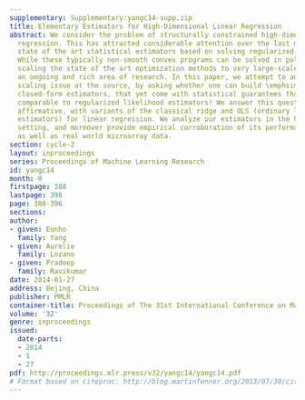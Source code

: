 ```yaml
---
supplementary: Supplementary:yangc14-supp.zip
title: Elementary Estimators for High-Dimensional Linear Regression
abstract: We consider the problem of structurally constrained high-dimensional linear
  regression. This has attracted considerable attention over the last decade, with
  state of the art statistical estimators based on solving regularized convex programs.
  While these typically non-smooth convex programs can be solved in polynomial time,
  scaling the state of the art optimization methods to very large-scale problems is
  an ongoing and rich area of research. In this paper, we attempt to address this
  scaling issue at the source, by asking whether one can build \emphsimpler possibly
  closed-form estimators, that yet come with statistical guarantees that are nonetheless
  comparable to regularized likelihood estimators! We answer this question in the
  affirmative, with variants of the classical ridge and OLS (ordinary least squares
  estimators) for linear regression. We analyze our estimators in the high-dimensional
  setting, and moreover provide empirical corroboration of its performance on simulated
  as well as real world microarray data.
section: cycle-2
layout: inproceedings
series: Proceedings of Machine Learning Research
id: yangc14
month: 0
firstpage: 388
lastpage: 396
page: 388-396
sections: 
author:
- given: Eunho
  family: Yang
- given: Aurelie
  family: Lozano
- given: Pradeep
  family: Ravikumar
date: 2014-01-27
address: Bejing, China
publisher: PMLR
container-title: Proceedings of The 31st International Conference on Machine Learning
volume: '32'
genre: inproceedings
issued:
  date-parts:
  - 2014
  - 1
  - 27
pdf: http://proceedings.mlr.press/v32/yangc14/yangc14.pdf
# Format based on citeproc: http://blog.martinfenner.org/2013/07/30/citeproc-yaml-for-bibliographies/
---
```

